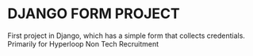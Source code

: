 # DJANGO FORM PROJECT

First project in Django, which has a simple form that collects credentials. 
Primarily for Hyperloop Non Tech Recruitment
